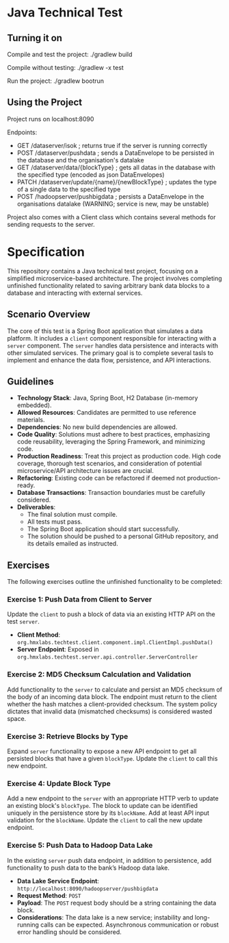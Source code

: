 # Java Technical Test

## Turning it on

Compile and test the project: ./gradlew build

Compile without testing: ./gradlew -x test

Run the project: ./gradlew bootrun

## Using the Project

Project runs on localhost:8090

Endpoints:
- GET /dataserver/isok ; returns true if the server is running correctly
- POST /dataserver/pushdata ; sends a DataEnvelope to be persisted in the database and the organisation's datalake
- GET /dataserver/data/{blockType} ; gets all datas in the database with the specified type (encoded as json DataEnvelopes)
- PATCH /dataserver/update/{name}/{newBlockType} ; updates the type of a single data to the specified type
- POST /hadoopserver/pushbigdata ; persists a DataEnvelope in the organisations datalake (WARNING; service is new, may be unstable)

Project also comes with a Client class which contains several methods for sending requests to the server.

# Specification

This repository contains a Java technical test project, focusing on a simplified microservice-based architecture. The project involves completing unfinished functionality related to saving arbitrary bank data blocks to a database and interacting with external services.

## Scenario Overview

The core of this test is a Spring Boot application that simulates a data platform. It includes a `client` component responsible for interacting with a `server` component. The `server` handles data persistence and interacts with other simulated services. The primary goal is to complete several tasls to implement and enhance the data flow, persistence, and API interactions.

## Guidelines

* **Technology Stack**: Java, Spring Boot, H2 Database (in-memory embedded).
* **Allowed Resources**: Candidates are permitted to use reference materials.
* **Dependencies**: No new build dependencies are allowed.
* **Code Quality**: Solutions must adhere to best practices, emphasizing code reusability, leveraging the Spring Framework, and minimizing code.
* **Production Readiness**: Treat this project as production code. High code coverage, thorough test scenarios, and consideration of potential microservice/API architecture issues are crucial.
* **Refactoring**: Existing code can be refactored if deemed not production-ready.
* **Database Transactions**: Transaction boundaries must be carefully considered.
* **Deliverables**:
    * The final solution must compile.
    * All tests must pass.
    * The Spring Boot application should start successfully.
    * The solution should be pushed to a personal GitHub repository, and its details emailed as instructed.

## Exercises

The following exercises outline the unfinished functionality to be completed:

### Exercise 1: Push Data from Client to Server

Update the `client` to push a block of data via an existing HTTP API on the test `server`.

* **Client Method**: `org.hmxlabs.techtest.client.component.impl.ClientImpl.pushData()`
* **Server Endpoint**: Exposed in `org.hmxlabs.techtest.server.api.controller.ServerController`

### Exercise 2: MD5 Checksum Calculation and Validation

Add functionality to the `server` to calculate and persist an MD5 checksum of the body of an incoming data block. The endpoint must return to the client whether the hash matches a client-provided checksum. The system policy dictates that invalid data (mismatched checksums) is considered wasted space.

### Exercise 3: Retrieve Blocks by Type

Expand `server` functionality to expose a new API endpoint to get all persisted blocks that have a given `blockType`. Update the `client` to call this new endpoint.

### Exercise 4: Update Block Type

Add a new endpoint to the `server` with an appropriate HTTP verb to update an existing block's `blockType`. The block to update can be identified uniquely in the persistence store by its `blockName`. Add at least API input validation for the `blockName`. Update the `client` to call the new update endpoint.

### Exercise 5: Push Data to Hadoop Data Lake

In the existing `server` push data endpoint, in addition to persistence, add functionality to push data to the bank’s Hadoop data lake.

* **Data Lake Service Endpoint**: `http://localhost:8090/hadoopserver/pushbigdata`
* **Request Method**: `POST`
* **Payload**: The `POST` request body should be a string containing the data block.
* **Considerations**: The data lake is a new service; instability and long-running calls can be expected. Asynchronous communication or robust error handling should be considered.